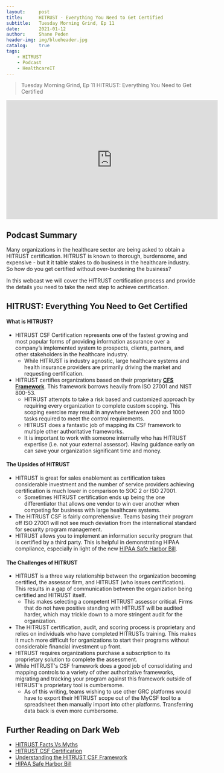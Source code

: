 ```yaml
---
layout: 	post
title:  	HITRUST - Everything You Need to Get Certified
subtitle: 	Tuesday Morning Grind, Ep 11
date:   	2021-01-12
author: 	Shane Peden
header-img: img/blueheader.jpg
catalog: 	true
tags:
    - HITRUST
    - Podcast
    - HealthcareIT
---
```


> Tuesday Morning Grind, Ep 11 HITRUST: Everything You Need to Get Certified
<iframe width="560" height="315" src="https://www.youtube.com/embed/vaXJ4LjJFqc" frameborder="0" allow="accelerometer; autoplay; clipboard-write; encrypted-media; gyroscope; picture-in-picture" allowfullscreen></iframe>

## Podcast Summary ##
Many organizations in the healthcare sector are being asked to obtain a HITRUST certification. HITRUST is known to thorough, burdensome, and expensive - but it it table stakes to do business in the healthcare industry. So how do you get certified without over-burdening the business?

In this webcast we will cover the HITRUST certification process and provide the details you need to take the next step to achieve certification.

## HITRUST: Everything You Need to Get Certified ##

#### What is HITRUST? ####
+ HITRUST CSF Certification represents one of the fastest growing and most popular forms of providing information assurance over a company’s implemented system to prospects, clients, partners, and other stakeholders in the healthcare industry.
	- While HITRUST is industry agnostic, large healthcare systems and health insurance providers are primarily driving the market and requesting certification.  
+ HITRUST certifies organizations based on their proprietary **[CFS Framework](https://hitrustalliance.net/product-tool/hitrust-csf/)**. This framework borrows heavily from ISO 27001 and NIST 800-53.
	- HITRUST attempts to take a risk based and customized approach by requiring every organization to complete custom scoping. This scoping exercise may result in anywhere between 200 and 1000 tasks required to meet the control requirements.
	- HITRUST does a fantastic job of mapping its CSF framework to multiple other authoritative frameworks.
	- It is important to work with someone internally who has HITRUST expertise (i.e. not your external assessor). Having guidance early on can save your organization significant time and money.


#### The Upsides of HITRUST ####
+ HITRUST is great for sales enablement as certification takes considerable investment and the number of service providers achieving certification is much lower in comparison to SOC 2 or ISO 27001.
	- Sometimes HITRUST certification ends up being the one differentiator that allows one vendor to win over another when competing for business with large healthcare systems.
+ The HITRUST CSF is fairly comprehensive. Teams basing their program off ISO 27001 will not see much deviation from the international standard for security program management.
+ HITRUST allows you to implement an information security program that is certified by a third party. This is helpful in demonstrating HIPAA compliance, especially in light of the new [HIPAA Safe  Harbor Bill](https://healthitsecurity.com/news/hipaa-safe-harbor-bill-becomes-law-requires-hhs-to-incentivize-best-practice-security#:~:text=January%2011%2C%202021%20%2D%20President%20Donald,cybersecurity%20for%20meeting%20HIPAA%20requirements.).

#### The Challenges of HITRUST  ####
+ HITRUST is a three way relationship between the organization becoming certified, the assessor firm, and HITRUST (who issues certification). This results in a gap of communication between the organization being certified and HITRUST itself.
	- This makes selecting a competent HITRUST assessor critical. Firms that do not have positive standing with HITRUST will be audited harder, which may trickle down to a more stringent audit for the organization.
+ The HITRUST certification, audit, and scoring process is proprietary and relies on individuals who have completed HITRUSTs training. This makes it much more difficult for organizations to start their programs without considerable financial investment up front.
+ HITRUST requires organizations purchase a subscription to its proprietary solution to complete the assessment.
+ While HITRUST's CSF framework does a good job of consolidating and mapping controls to a variety of other authoritative frameworks, migrating and tracking your program against this framework outside of HITRUST's proprietary tool is cumbersome.
	- As of this writing, teams wishing to use other GRC platforms would have to export their HITRUST scope out of the MyCSF tool to a spreadsheet then manually import into other platforms.  Transferring data back is even more cumbersome.  

## Further Reading on Dark Web ##
+ [HITRUST Facts Vs Myths](https://hitrustalliance.org/facts-myths/)
+ [HITRUST CSF Certification](https://risk3sixty.com/whitepaper/hitrust-csf-certification-whitepaper/)
+ [Understanding the HITRUST CSF Framework](https://risk3sixty.com/whitepaper/hitrust-csf-understanding-the-hitrust-csf-framework/)
+ [HIPAA Safe Harbor Bill](https://healthitsecurity.com/news/hipaa-safe-harbor-bill-becomes-law-requires-hhs-to-incentivize-best-practice-security#:~:text=January%2011%2C%202021%20%2D%20President%20Donald,cybersecurity%20for%20meeting%20HIPAA%20requirements.)
